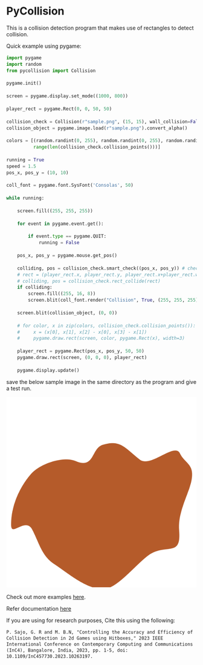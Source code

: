 # PyCollision

This is a collision detection program that makes use of rectangles to detect collision.

Quick example using pygame:
```python
import pygame
import random
from pycollision import Collision

pygame.init()

screen = pygame.display.set_mode((1000, 800))

player_rect = pygame.Rect(0, 0, 50, 50)

collision_check = Collision(r"sample.png", (15, 15), wall_collision=False) # set wall collision to True if you want to check the collision only at the walls, this will be much faster
collision_object = pygame.image.load(r"sample.png").convert_alpha()

colors = [(random.randint(0, 255), random.randint(0, 255), random.randint(0, 255)) for x in
          range(len(collision_check.collision_points()))]

running = True
speed = 1.5
pos_x, pos_y = (10, 10)

coll_font = pygame.font.SysFont('Consolas', 50)

while running:

    screen.fill((255, 255, 255))

    for event in pygame.event.get():

        if event.type == pygame.QUIT:
            running = False

    pos_x, pos_y = pygame.mouse.get_pos()

    colliding, pos = collision_check.smart_check((pos_x, pos_y)) # checks if the point is first inside the outer rectangle then checks if it is inside the image
    # rect = (player_rect.x, player_rect.y, player_rect.x+player_rect.width, player_rect.height+player_rect.y)
    # colliding, pos = collision_check.rect_collide(rect)
    if colliding:
        screen.fill((255, 16, 8))
        screen.blit(coll_font.render("Collision", True, (255, 255, 255)), (50, 50))

    screen.blit(collision_object, (0, 0))

    # for color, x in zip(colors, collision_check.collision_points()):  # uncomment this to get colourful rectangles
    #     x = (x[0], x[1], x[2] - x[0], x[3] - x[1])
    #     pygame.draw.rect(screen, color, pygame.Rect(x), width=3)

    player_rect = pygame.Rect(pos_x, pos_y, 50, 50)
    pygame.draw.rect(screen, (0, 0, 0), player_rect)

    pygame.display.update()
```
save the below sample image in the same directory as the program and give a test run.

![Sample Image](https://github.com/PaulleDemon/PyCollision/blob/main/Examples/TestImages/sample.png?raw=True)

Check out more examples [here](https://github.com/PaulleDemon/PyCollision/tree/main/Examples).

Refer documentation [here](https://browsedocs.com/LBImCEvuwGje)


If you are using for research purposes, Cite this using the following:
```
P. Sajo, G. R and M. B.N, "Controlling the Accuracy and Efficiency of Collision Detection in 2d Games using Hitboxes," 2023 IEEE International Conference on Contemporary Computing and Communications (InC4), Bangalore, India, 2023, pp. 1-5, doi: 10.1109/InC457730.2023.10263197.
```
